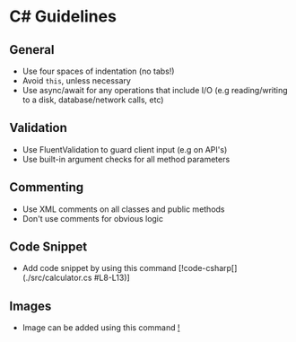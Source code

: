 # C# Guidelines
## General
- Use four spaces of indentation (no tabs!)
- Avoid `this`, unless necessary
- Use async/await for any operations that include I/O (e.g reading/writing to a disk, database/network calls, etc)

## Validation
- Use FluentValidation to guard client input (e.g on API's)
- Use built-in argument checks for all method parameters

## Commenting
- Use XML comments on all classes and public methods
- Don't use comments for obvious logic

## Code Snippet
- Add code snippet by using this command
[!code-csharp[] (./src/calculator.cs #L8-L13)]

## Images
- Image can be added using this command
[!<alt-text>](./images/image_syntax.jpg)